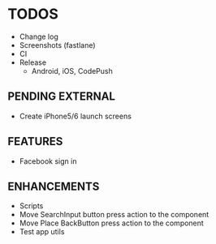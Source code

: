 # TODOS

- Change log
- Screenshots (fastlane)
- CI
- Release
  - Android, iOS, CodePush

## PENDING EXTERNAL

- Create iPhone5/6 launch screens

## FEATURES

- Facebook sign in

## ENHANCEMENTS

- Scripts
- Move SearchInput button press action to the component
- Move Place BackButton press action to the component
- Test app utils

